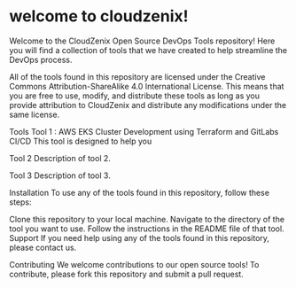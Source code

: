 # welcome to cloudzenix!
Welcome to the CloudZenix Open Source DevOps Tools repository! Here you will find a collection of tools that we have created to help streamline the DevOps process.

All of the tools found in this repository are licensed under the Creative Commons Attribution-ShareAlike 4.0 International License. This means that you are free to use, modify, and distribute these tools as long as you provide attribution to CloudZenix and distribute any modifications under the same license.

Tools
Tool 1 : AWS EKS Cluster Development using Terraform and GitLabs CI/CD
This tool is designed to help you 

Tool 2
Description of tool 2.

Tool 3
Description of tool 3.

Installation
To use any of the tools found in this repository, follow these steps:

Clone this repository to your local machine.
Navigate to the directory of the tool you want to use.
Follow the instructions in the README file of that tool.
Support
If you need help using any of the tools found in this repository, please contact us.

Contributing
We welcome contributions to our open source tools! To contribute, please fork this repository and submit a pull request.
